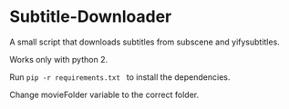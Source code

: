 # Subtitle-Downloader
A small script that downloads subtitles from subscene and yifysubtitles. 

Works only with python 2.

Run ``` pip -r requirements.txt  ``` to install the dependencies.

Change movieFolder variable to the correct folder.
